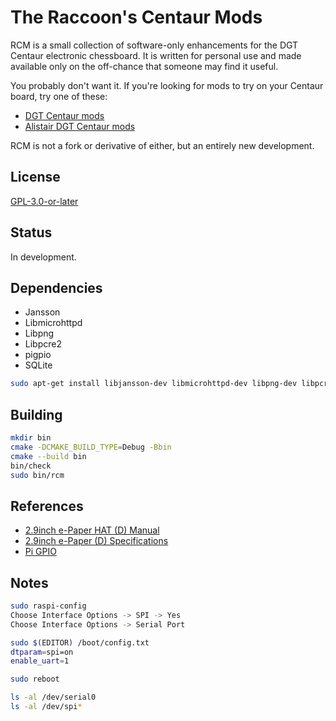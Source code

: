 # The Raccoon's Centaur Mods

RCM is a small collection of software-only enhancements for the DGT Centaur
electronic chessboard. It is written for personal use and made available only
on the off-chance that someone may find it useful.

You probably don't want it. If you're looking for mods to try on your Centaur
board, try one of these:

-   [DGT Centaur mods](https://github.com/DGTCentaurMods/DGTCentaurMods)
-   [Alistair DGT Centaur mods](https://github.com/Alistair-Crompton/DGTCentaurMods)

RCM is not a fork or derivative of either, but an entirely new development.

## License

[GPL-3.0-or-later](COPYING)

## Status

In development.

## Dependencies

-   Jansson
-   Libmicrohttpd
-   Libpng
-   Libpcre2
-   pigpio
-   SQLite

```bash
sudo apt-get install libjansson-dev libmicrohttpd-dev libpng-dev libpcre2-dev libpigipio-dev libsqlite3-dev
```

## Building

```bash
mkdir bin
cmake -DCMAKE_BUILD_TYPE=Debug -Bbin
cmake --build bin
bin/check
sudo bin/rcm
```

## References

-   [2.9inch e-Paper HAT (D) Manual](<https://www.waveshare.com/wiki/2.9inch_e-Paper_HAT_(D)>)
-   [2.9inch e-Paper (D) Specifications](https://files.waveshare.com/upload/b/b5/2.9inch_e-Paper_%28D%29_Specification.pdf)
-   [Pi GPIO](https://abyz.me.uk/rpi/pigpio/cif.html)

## Notes

```bash
sudo raspi-config
Choose Interface Options -> SPI -> Yes
Choose Interface Options -> Serial Port

sudo $(EDITOR) /boot/config.txt
dtparam=spi=on
enable_uart=1

sudo reboot

ls -al /dev/serial0
ls -al /dev/spi*
```
